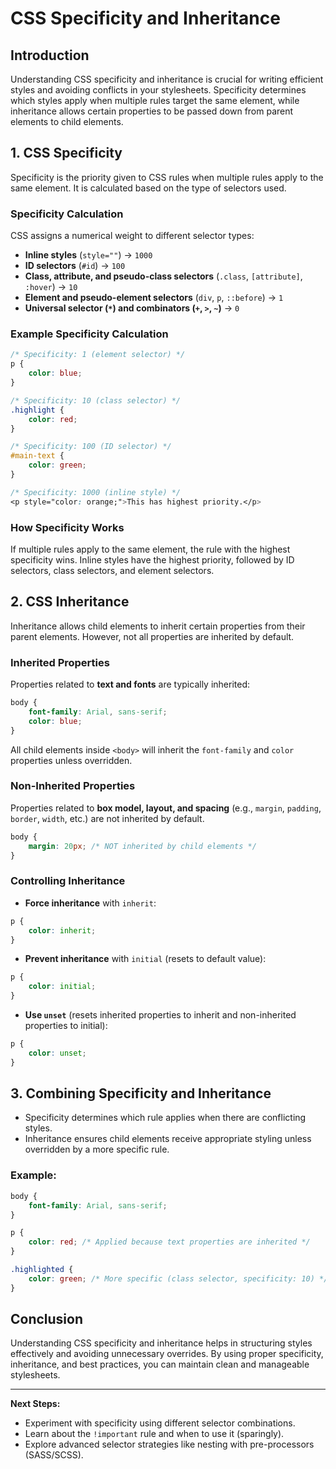 # CSS Specificity and Inheritance

## Introduction
Understanding CSS specificity and inheritance is crucial for writing efficient styles and avoiding conflicts in your stylesheets. Specificity determines which styles apply when multiple rules target the same element, while inheritance allows certain properties to be passed down from parent elements to child elements.

## 1. CSS Specificity
Specificity is the priority given to CSS rules when multiple rules apply to the same element. It is calculated based on the type of selectors used.

### Specificity Calculation
CSS assigns a numerical weight to different selector types:
- **Inline styles** (`style=""`) → `1000`
- **ID selectors** (`#id`) → `100`
- **Class, attribute, and pseudo-class selectors** (`.class`, `[attribute]`, `:hover`) → `10`
- **Element and pseudo-element selectors** (`div`, `p`, `::before`) → `1`
- **Universal selector (`*`) and combinators (`+`, `>`, `~`)** → `0`

### Example Specificity Calculation
```css
/* Specificity: 1 (element selector) */
p {
    color: blue;
}

/* Specificity: 10 (class selector) */
.highlight {
    color: red;
}

/* Specificity: 100 (ID selector) */
#main-text {
    color: green;
}

/* Specificity: 1000 (inline style) */
<p style="color: orange;">This has highest priority.</p>
```
### How Specificity Works
If multiple rules apply to the same element, the rule with the highest specificity wins. Inline styles have the highest priority, followed by ID selectors, class selectors, and element selectors.

## 2. CSS Inheritance
Inheritance allows child elements to inherit certain properties from their parent elements. However, not all properties are inherited by default.

### Inherited Properties
Properties related to **text and fonts** are typically inherited:
```css
body {
    font-family: Arial, sans-serif;
    color: blue;
}
```
All child elements inside `<body>` will inherit the `font-family` and `color` properties unless overridden.

### Non-Inherited Properties
Properties related to **box model, layout, and spacing** (e.g., `margin`, `padding`, `border`, `width`, etc.) are not inherited by default.
```css
body {
    margin: 20px; /* NOT inherited by child elements */
}
```

### Controlling Inheritance
- **Force inheritance** with `inherit`:
```css
p {
    color: inherit;
}
```
- **Prevent inheritance** with `initial` (resets to default value):
```css
p {
    color: initial;
}
```
- **Use `unset`** (resets inherited properties to inherit and non-inherited properties to initial):
```css
p {
    color: unset;
}
```

## 3. Combining Specificity and Inheritance
- Specificity determines which rule applies when there are conflicting styles.
- Inheritance ensures child elements receive appropriate styling unless overridden by a more specific rule.

### Example:
```css
body {
    font-family: Arial, sans-serif;
}

p {
    color: red; /* Applied because text properties are inherited */
}

.highlighted {
    color: green; /* More specific (class selector, specificity: 10) */
}
```

## Conclusion
Understanding CSS specificity and inheritance helps in structuring styles effectively and avoiding unnecessary overrides. By using proper specificity, inheritance, and best practices, you can maintain clean and manageable stylesheets.

---
**Next Steps:**
- Experiment with specificity using different selector combinations.
- Learn about the `!important` rule and when to use it (sparingly).
- Explore advanced selector strategies like nesting with pre-processors (SASS/SCSS).
